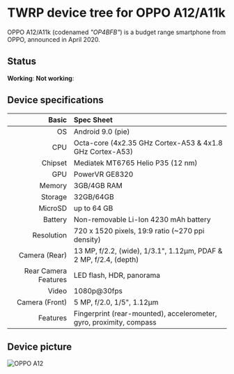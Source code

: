 TWRP device tree for OPPO A12/A11k
===========================================
OPPO A12/A11k (codenamed _"OP4BFB"_) is a budget range smartphone from OPPO, announced in April 2020.
## Status
**Working**:
**Not working**:
## Device specifications
Basic   | Spec Sheet
-------:|:-------------------------
OS	| Android 9.0 (pie)	
CPU     | Octa-core (4x2.35 GHz Cortex-A53 & 4x1.8 GHz Cortex-A53)
Chipset | Mediatek MT6765 Helio P35 (12 nm)
GPU     | PowerVR GE8320
Memory  | 3GB/4GB RAM
Storage | 32GB/64GB
MicroSD | up to 64 GB
Battery | Non-removable Li-Ion 4230 mAh battery
Resolution | 720 x 1520 pixels, 19:9 ratio (~270 ppi density)
Camera (Rear)  | 13 MP, f/2.2, (wide), 1/3.1", 1.12µm, PDAF & 2 MP, f/2.4, (depth)
Rear Camera Features | LED flash, HDR, panorama
Video	| 1080p@30fps	
Camera (Front)  | 5 MP, f/2.0, 1/5", 1.12µm
Features| Fingerprint (rear-mounted), accelerometer, gyro, proximity, compass	
## Device picture
![OPPO A12](https://fdn2.gsmarena.com/vv/pics/oppo/oppo-a12-1.jpg "OPPO A12")
